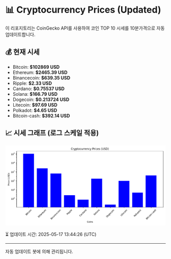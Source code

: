 
# 📊 Cryptocurrency Prices (Updated)

이 리포지토리는 CoinGecko API를 사용하여 코인 TOP 10 시세를 10분가격으로 자동 업데이트합니다.

## 💰 현재 시세
- Bitcoin: **$102869 USD**
- Ethereum: **$2465.39 USD**
- Binancecoin: **$639.35 USD**
- Ripple: **$2.33 USD**
- Cardano: **$0.75537 USD**
- Solana: **$166.79 USD**
- Dogecoin: **$0.213724 USD**
- Litecoin: **$97.69 USD**
- Polkadot: **$4.65 USD**
- Bitcoin-cash: **$392.14 USD**

## 📈 시세 그래프 (로그 스케일 적용)
![Crypto Prices](crypto_prices.png)

⏳ 업데이트 시간: 2025-05-17 13:44:26 (UTC)

---
자동 업데이트 봇에 의해 관리됩니다.
